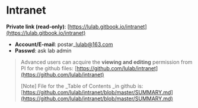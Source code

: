 # Intranet

&#x20;**Private link (read-only)**: [https://lulab.gitbook.io/intranet](https://lulab.gitbook.io/intranet)

* **Account/E-mail**: postar\_lulab@163.com
* **Passwd**: ask lab admin

> Advanced users can acquire the **viewing and editing** permission from PI for the github files: [https://github.com/lulab/intranet](https://github.com/lulab/intranet)
>
> \[Note] File for the _Table of Contents _in github is: [https://github.com/lulab/intranet/blob/master/SUMMARY.md](https://github.com/lulab/intranet/blob/master/SUMMARY.md)

